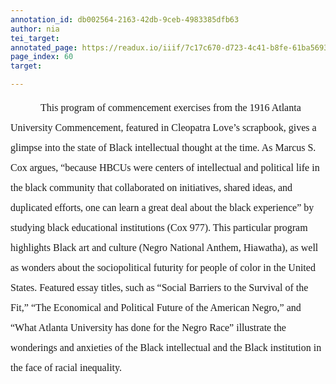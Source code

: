 ```yaml
---
annotation_id: db002564-2163-42db-9ceb-4983385dfb63
author: nia
tei_target: 
annotated_page: https://readux.io/iiif/7c17c670-d723-4c41-b8fe-61ba56938604/canvas/7c17c670-d723-4c41-b8fe-61ba56938604_11194-P0041-I0003-P0001-BP.jpg
page_index: 60
target: 

---
```

<p class="MsoNormal" style="margin: 0in; font-size: 12pt; font-family: Calibri, sans-serif; text-indent: 0.5in; line-height: 32px;"><span style="font-family: 'Times New Roman', serif;">This program of commencement exercises from the 1916 Atlanta University Commencement, featured in Cleopatra Love&rsquo;s scrapbook, gives a glimpse into the state of Black intellectual thought at the time. As Marcus S. Cox argues, &ldquo;because HBCUs were centers of intellectual and political life in the black community that collaborated on initiatives, shared ideas, and duplicated efforts, one can learn a great deal about the black experience&rdquo; by studying black educational institutions (Cox 977). This particular program highlights Black art and culture (Negro National Anthem, Hiawatha), as well as wonders about the sociopolitical futurity for people of color in the United States. Featured essay titles, such as &ldquo;Social Barriers to the Survival of the Fit,&rdquo; &ldquo;The Economical and Political Future of the American Negro,&rdquo; and &ldquo;What Atlanta University has done for the Negro Race&rdquo; illustrate the wonderings and anxieties of the Black intellectual and the Black institution in the face of racial inequality.</span></p>